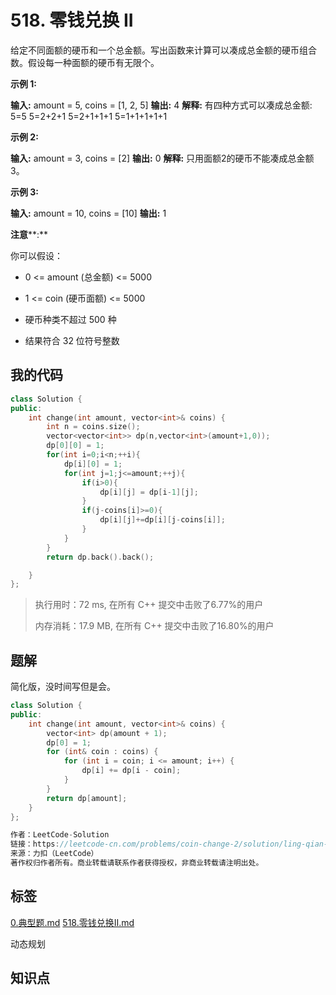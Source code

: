 # 518. 零钱兑换 II
给定不同面额的硬币和一个总金额。写出函数来计算可以凑成总金额的硬币组合数。假设每一种面额的硬币有无限个。 

 



**示例 1:**

**输入:** amount = 5, coins = [1, 2, 5]
**输出:** 4
**解释:** 有四种方式可以凑成总金额:
5=5
5=2+2+1
5=2+1+1+1
5=1+1+1+1+1


**示例 2:**

**输入:** amount = 3, coins = [2]
**输出:** 0
**解释:** 只用面额2的硬币不能凑成总金额3。


**示例 3:**

**输入:** amount = 10, coins = [10] 
**输出:** 1




**注意****:**

你可以假设：


- 0 <= amount (总金额) <= 5000

- 1 <= coin (硬币面额) <= 5000

- 硬币种类不超过 500 种

- 结果符合 32 位符号整数


## 我的代码

```c++
class Solution {
public:
    int change(int amount, vector<int>& coins) {
        int n = coins.size();
        vector<vector<int>> dp(n,vector<int>(amount+1,0));
        dp[0][0] = 1;
        for(int i=0;i<n;++i){
            dp[i][0] = 1;
            for(int j=1;j<=amount;++j){
                if(i>0){
                    dp[i][j] = dp[i-1][j];
                }
                if(j-coins[i]>=0){
                    dp[i][j]+=dp[i][j-coins[i]];
                }
            }
        }
        return dp.back().back();

    }
};
```
> 执行用时：72 ms, 在所有 C++ 提交中击败了6.77%的用户
>
> 内存消耗：17.9 MB, 在所有 C++ 提交中击败了16.80%的用户

## 题解

简化版，没时间写但是会。

```c++
class Solution {
public:
    int change(int amount, vector<int>& coins) {
        vector<int> dp(amount + 1);
        dp[0] = 1;
        for (int& coin : coins) {
            for (int i = coin; i <= amount; i++) {
                dp[i] += dp[i - coin];
            }
        }
        return dp[amount];
    }
};

作者：LeetCode-Solution
链接：https://leetcode-cn.com/problems/coin-change-2/solution/ling-qian-dui-huan-ii-by-leetcode-soluti-f7uh/
来源：力扣（LeetCode）
著作权归作者所有。商业转载请联系作者获得授权，非商业转载请注明出处。
```

## 标签
[0.典型题.md](0.典型题.md)
[518.零钱兑换II.md](518.零钱兑换II.md)

动态规划

## 知识点

